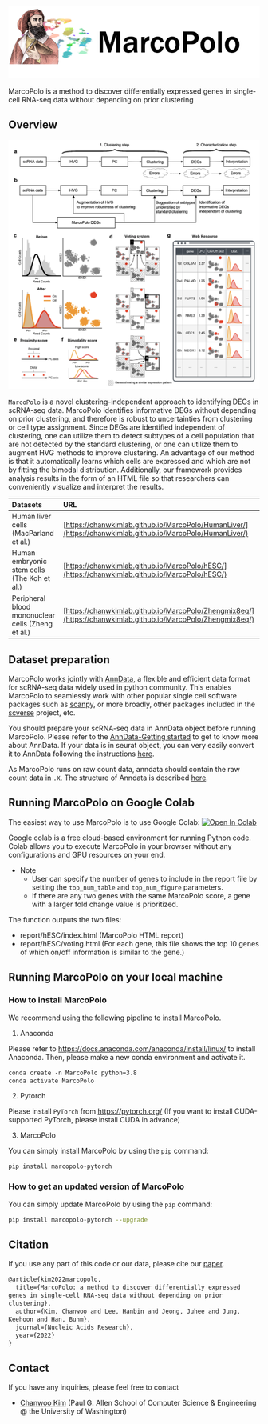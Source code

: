 

![MarcoPolo](assets/mp.png)

MarcoPolo is a method to discover differentially expressed genes in single-cell RNA-seq data without depending on prior clustering



## Overview


<img src="assets/overview.png" width="700">


`MarcoPolo` is a novel clustering-independent approach to identifying DEGs in scRNA-seq data. MarcoPolo identifies informative DEGs without depending on prior clustering, and therefore is robust to uncertainties from clustering or cell type assignment. Since DEGs are identified independent of clustering, one can utilize them to detect subtypes of a cell population that are not detected by the standard clustering, or one can utilize them to augment HVG methods to improve clustering. An advantage of our method is that it automatically learns which cells are expressed and which are not by fitting the bimodal distribution. Additionally, our framework provides analysis results in the form of an HTML file so that researchers can conveniently visualize and interpret the results.


|Datasets|URL|
|:---|:---|
|Human liver cells (MacParland et al.)|[https://chanwkimlab.github.io/MarcoPolo/HumanLiver/](https://chanwkimlab.github.io/MarcoPolo/HumanLiver/)|
|Human embryonic stem cells (The Koh et al.)|[https://chanwkimlab.github.io/MarcoPolo/hESC/](https://chanwkimlab.github.io/MarcoPolo/hESC/)|
|Peripheral blood mononuclear cells (Zheng et al.)|[https://chanwkimlab.github.io/MarcoPolo/Zhengmix8eq/](https://chanwkimlab.github.io/MarcoPolo/Zhengmix8eq/)|


## Dataset preparation
MarcoPolo works jointly with [AnnData](https://anndata.readthedocs.io/), a flexible and efficient data format for scRNA-seq data widely used in python community. This enables MarcoPolo to seamlessly work with other popular single cell software packages such as [scanpy](https://scanpy.readthedocs.io/), or more broadly, other packages included in the [scverse](https://scverse.org/projects/) project, etc. 

You should prepare your scRNA-seq data in AnnData object before running MarcoPolo.
Please refer to the [AnnData-Getting started](https://anndata-tutorials.readthedocs.io/en/latest/getting-started.html) to get to know more about AnnData.
If your data is in seurat object, you can very easily convert it to AnnData following the instructions [here](https://satijalab.org/seurat/articles/conversion_vignette.html).

As MarcoPolo runs on raw count data, anndata should contain the raw count data in `.X`. The structure of Anndata is described [here](https://anndata.readthedocs.io/en/latest/generated/anndata.AnnData.html). 

## Running MarcoPolo on Google Colab 
The easiest way to use MarcoPolo is to use Google Colab: [![Open In Colab](https://colab.research.google.com/assets/colab-badge.svg)](https://colab.research.google.com/github/chanwkimlab/MarcoPolo/blob/main/notebooks/tutorial.ipynb)

Google colab is a free cloud-based environment for running Python code. Colab allows you to execute MarcoPolo in your browser without any configurations and GPU resources on your end.

- Note
  - User can specify the number of genes to include in the report file by setting the `top_num_table`
    and `top_num_figure` parameters.
  - If there are any two genes with the same MarcoPolo score, a gene with a larger fold change value is prioritized.

The function outputs the two files:

- report/hESC/index.html (MarcoPolo HTML report)
- report/hESC/voting.html (For each gene, this file shows the top 10 genes of which on/off information is similar to the
  gene.)

## Running MarcoPolo on your local machine
### How to install MarcoPolo
We recommend using the following pipeline to install MarcoPolo.
1. Anaconda

Please refer to https://docs.anaconda.com/anaconda/install/linux/ to install Anaconda.
Then, please make a new conda environment and activate it.
```
conda create -n MarcoPolo python=3.8
conda activate MarcoPolo
```

2. Pytorch

Please install `PyTorch` from https://pytorch.org/ (If you want to install CUDA-supported PyTorch, please install CUDA in advance)

3. MarcoPolo

You can simply install MarcoPolo by using the `pip` command:
```bash
pip install marcopolo-pytorch
```
### How to get an updated version of MarcoPolo
You can simply update MarcoPolo by using the `pip` command:
```bash
pip install marcopolo-pytorch --upgrade
```

## Citation

If you use any part of this code or our data, please cite our
[paper](https://doi.org/10.1093/nar/gkac216).

```
@article{kim2022marcopolo,
  title={MarcoPolo: a method to discover differentially expressed genes in single-cell RNA-seq data without depending on prior clustering},
  author={Kim, Chanwoo and Lee, Hanbin and Jeong, Juhee and Jung, Keehoon and Han, Buhm},
  journal={Nucleic Acids Research},
  year={2022}
}
```

## Contact
If you have any inquiries, please feel free to contact
- [Chanwoo Kim](https://chanwoo.kim) (Paul G. Allen School of Computer Science & Engineering @ the University of
  Washington)